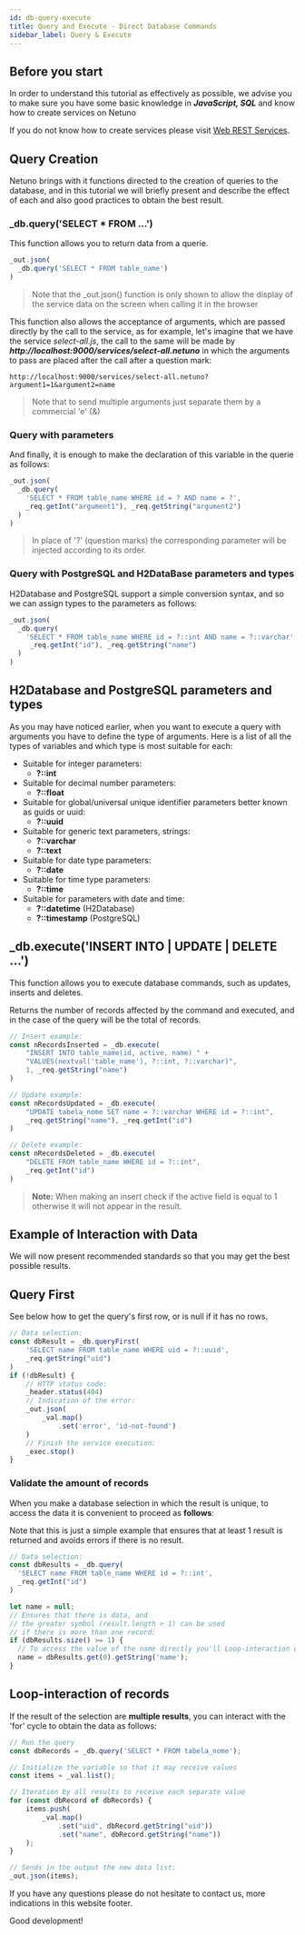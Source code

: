 ```yaml
---
id: db-query-execute
title: Query and Execute - Direct Database Commands
sidebar_label: Query & Execute
---
```


## Before you start

In order to understand this tutorial as effectively as possible, we advise you to make sure you have some basic knowledge in _**JavaScript, SQL**_ and know how to create services on Netuno

If you do not know how to create services please visit [Web REST Services](../services/rest).

## Query Creation

Netuno brings with it functions directed to the creation of queries to the database, and in this tutorial we will briefly present and describe the effect of each and also good practices to obtain the best result.

### _db.query('SELECT * FROM ...')

This function allows you to return data from a querie.

```javascript
_out.json(
  _db.query('SELECT * FROM table_name')
)
```

> Note that the _out.json() function is only shown to allow the display of the service data on the screen when calling it in the browser

This function also allows the acceptance of arguments, which are passed directly by the call to the service, as for example, let's imagine that we have the service _select-all.js_, the call to the same will be made by _**http://localhost:9000/services/select-all.netuno**_ in which the arguments to pass are placed after the call after a question mark:

```
http://localhost:9000/services/select-all.netuno?argument1=1&argument2=name
```

> Note that to send multiple arguments just separate them by a commercial 'e' (&)

### Query with parameters

And finally, it is enough to make the declaration of this variable in the querie as follows:

```javascript
_out.json(
  _db.query(
    'SELECT * FROM table_name WHERE id = ? AND name = ?',
    _req.getInt("argument1"), _req.getString("argument2")
  )
)
```

> In place of '?' (question marks) the corresponding parameter will be injected according to its order.

### Query with PostgreSQL and H2DataBase parameters and types

H2Database and PostgreSQL support a simple conversion syntax, and so we can assign types to the parameters as follows:

```javascript
_out.json(
  _db.query(
    'SELECT * FROM table_name WHERE id = ?::int AND name = ?::varchar',
     _req.getInt("id"), _req.getString("name")
  )
)
```

## H2Database and PostgreSQL parameters and types

As you may have noticed earlier, when you want to execute a query with arguments you have to define the type of arguments. Here is a list of all the types of variables and which type is most suitable for each:

* Suitable for integer parameters:
    * **?::int**
* Suitable for decimal number parameters:
    * **?::float**
 * Suitable for global/universal unique identifier parameters better known as guids or uuid:
    * **?::uuid**
 * Suitable for generic text parameters, strings:
    * **?::varchar**
    * **?::text**
 * Suitable for date type parameters:
    * **?::date**
 * Suitable for time type parameters:
    *  **?::time**
 * Suitable for parameters with date and time:
    * **?::datetime** (H2Database)
    * **?::timestamp** (PostgreSQL)
    
## _db.execute('INSERT INTO | UPDATE | DELETE ...')

This function allows you to execute database commands, such as updates, inserts and deletes.

Returns the number of records affected by the command and executed, and in the case of the query will be the total of records.

```javascript
// Insert example:
const nRecordsInserted = _db.execute(
    "INSERT INTO table_name(id, active, name) " +
    "VALUES(nextval('table_name'), ?::int, ?::varchar)",
    1, _req.getString("name") 
)

// Update example:
const nRecordsUpdated = _db.execute(
    "UPDATE tabela_nome SET name = ?::varchar WHERE id = ?::int",
    _req.getString("name"), _req.getInt("id")
)

// Delete example:
const nRecordsDeleted = _db.execute(
    "DELETE FROM table_name WHERE id = ?::int",
    _req.getInt("id")
)
```

> **Note:** When making an insert check if the active field is equal to 1 otherwise it will not appear in the result. 

## Example of Interaction with Data

We will now present recommended standards so that you may get the best possible results.

## Query First

See below how to get the query's first row, or is null if it has no rows.

```javascript
// Data selection:
const dbResult = _db.queryFirst(
    'SELECT name FROM table_name WHERE uid = ?::uuid',
    _req.getString("uid")
)
if (!dbResult) {
    // HTTP status code:
    _header.status(404)
    // Indication of the error:
    _out.json(
        _val.map()
            .set('error', 'id-not-found')
    )
    // Finish the service execution:
    _exec.stop()
}
```

### Validate the amount of records

When you make a database selection in which the result is unique, to access the data it is convenient to proceed as **follows**:

Note that this is just a simple example that ensures that at least 1 result is returned and avoids errors if there is no result.

```javascript
// Data selection:
const dbResults = _db.query(
  'SELECT name FROM table_name WHERE id = ?::int',
  _req.getInt("id")
)

let name = null;
// Ensures that there is data, and 
// the greater symbol (result.length > 1) can be used 
// if there is more than one record:
if (dbResults.size() >= 1) {
  // To access the value of the name directly you'll Loop-interaction of records just have to:
  name = dbResults.get(0).getString('name');
}
```

## Loop-interaction of records

If the result of the selection are **multiple results**, you can interact with the 'for' cycle to obtain the data as follows:

```javascript
// Run the query
const dbRecords = _db.query('SELECT * FROM tabela_nome');

// Initialize the variable so that it may receive values
const items = _val.list();

// Iteration by all results to receive each separate value
for (const dbRecord of dbRecords) {
    items.push(
        _val.map()
            .set("uid", dbRecord.getString("uid"))
            .set("name", dbRecord.getString("name"))
    );
}

// Sends in the output the new data list:
_out.json(items);
```

If you have any questions please do not hesitate to contact us, more indications in this website footer.

Good development!

